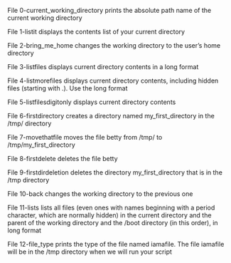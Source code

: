 File 0-current_working_directory prints the absolute path name of the current working directory

File 1-listit displays the contents list of your current directory

File 2-bring_me_home changes the working directory to the user’s home directory

File 3-listfiles displays current directory contents in a long format

File 4-listmorefiles displays current directory contents, including hidden files (starting with .). Use the long format

File 5-listfilesdigitonly displays current directory contents

File 6-firstdirectory creates a directory named my_first_directory in the /tmp/ directory

File 7-movethatfile moves the file betty from /tmp/ to /tmp/my_first_directory

File 8-firstdelete deletes the file betty

File 9-firstdirdeletion deletes the directory my_first_directory that is in the /tmp directory

File 10-back changes the working directory to the previous one

File 11-lists lists all files (even ones with names beginning with a period character, which are normally hidden) in the current directory and the parent of the working directory and the /boot directory (in this order), in long format

File 12-file_type prints the type of the file named iamafile. The file iamafile will be in the /tmp directory when we will run your script

